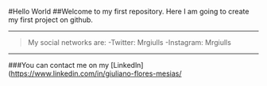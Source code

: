 #Hello World
##Welcome to my first repository.
Here I am going to create my first project on github.
___

>My social networks are:
-Twitter: Mrgiulls
-Instagram: Mrgiulls
___
###You can contact me on my [Linkedln]
(https://www.linkedin.com/in/giuliano-flores-mesias/
